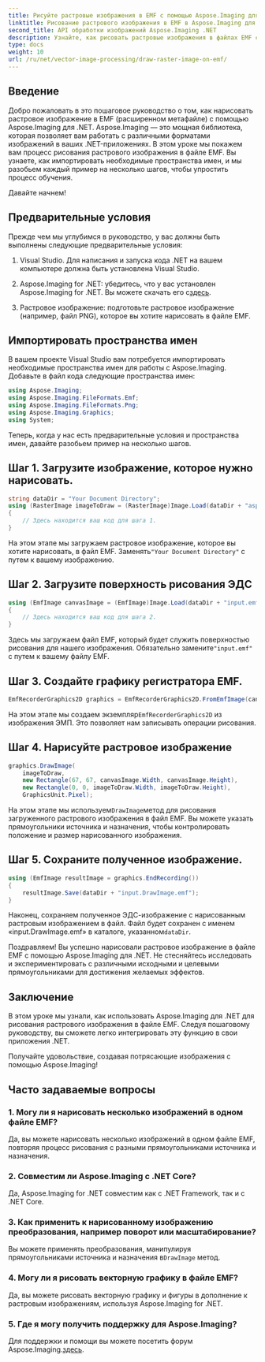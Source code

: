 ```yaml
---
title: Рисуйте растровые изображения в EMF с помощью Aspose.Imaging для .NET
linktitle: Рисование растрового изображения в EMF в Aspose.Imaging для .NET
second_title: API обработки изображений Aspose.Imaging .NET
description: Узнайте, как рисовать растровые изображения в файлах EMF с помощью Aspose.Imaging для .NET. Создавайте потрясающие визуальные эффекты без особых усилий.
type: docs
weight: 10
url: /ru/net/vector-image-processing/draw-raster-image-on-emf/
---
```


## Введение

Добро пожаловать в это пошаговое руководство о том, как нарисовать растровое изображение в EMF (расширенном метафайле) с помощью Aspose.Imaging для .NET. Aspose.Imaging — это мощная библиотека, которая позволяет вам работать с различными форматами изображений в ваших .NET-приложениях. В этом уроке мы покажем вам процесс рисования растрового изображения в файле EMF. Вы узнаете, как импортировать необходимые пространства имен, и мы разобьем каждый пример на несколько шагов, чтобы упростить процесс обучения.

Давайте начнем!

## Предварительные условия

Прежде чем мы углубимся в руководство, у вас должны быть выполнены следующие предварительные условия:

1. Visual Studio. Для написания и запуска кода .NET на вашем компьютере должна быть установлена Visual Studio.

2.  Aspose.Imaging for .NET: убедитесь, что у вас установлен Aspose.Imaging for .NET. Вы можете скачать его с[здесь](https://releases.aspose.com/imaging/net/).

3. Растровое изображение: подготовьте растровое изображение (например, файл PNG), которое вы хотите нарисовать в файле EMF.

## Импортировать пространства имен

В вашем проекте Visual Studio вам потребуется импортировать необходимые пространства имен для работы с Aspose.Imaging. Добавьте в файл кода следующие пространства имен:

```csharp
using Aspose.Imaging;
using Aspose.Imaging.FileFormats.Emf;
using Aspose.Imaging.FileFormats.Png;
using Aspose.Imaging.Graphics;
using System;
```

Теперь, когда у нас есть предварительные условия и пространства имен, давайте разобьем пример на несколько шагов.

## Шаг 1. Загрузите изображение, которое нужно нарисовать.

```csharp
string dataDir = "Your Document Directory";
using (RasterImage imageToDraw = (RasterImage)Image.Load(dataDir + "asposenet_220_src01.png"))
{
    // Здесь находится ваш код для шага 1.
}
```

 На этом этапе мы загружаем растровое изображение, которое вы хотите нарисовать, в файл EMF. Заменять`"Your Document Directory"` с путем к вашему изображению.

## Шаг 2. Загрузите поверхность рисования ЭДС

```csharp
using (EmfImage canvasImage = (EmfImage)Image.Load(dataDir + "input.emf"))
{
    // Здесь находится ваш код для шага 2.
}
```

 Здесь мы загружаем файл EMF, который будет служить поверхностью рисования для нашего изображения. Обязательно замените`"input.emf"` с путем к вашему файлу EMF.

## Шаг 3. Создайте графику регистратора EMF.

```csharp
EmfRecorderGraphics2D graphics = EmfRecorderGraphics2D.FromEmfImage(canvasImage);
```

 На этом этапе мы создаем экземпляр`EmfRecorderGraphics2D` из изображения ЭМП. Это позволяет нам записывать операции рисования.

## Шаг 4. Нарисуйте растровое изображение

```csharp
graphics.DrawImage(
    imageToDraw,
    new Rectangle(67, 67, canvasImage.Width, canvasImage.Height),
    new Rectangle(0, 0, imageToDraw.Width, imageToDraw.Height),
    GraphicsUnit.Pixel);
```

 На этом этапе мы используем`DrawImage`метод для рисования загруженного растрового изображения в файл EMF. Вы можете указать прямоугольники источника и назначения, чтобы контролировать положение и размер нарисованного изображения.

## Шаг 5. Сохраните полученное изображение.

```csharp
using (EmfImage resultImage = graphics.EndRecording())
{
    resultImage.Save(dataDir + "input.DrawImage.emf");
}
```

 Наконец, сохраняем полученное ЭДС-изображение с нарисованным растровым изображением в файл. Файл будет сохранен с именем «input.DrawImage.emf» в каталоге, указанном`dataDir`.

Поздравляем! Вы успешно нарисовали растровое изображение в файле EMF с помощью Aspose.Imaging для .NET. Не стесняйтесь исследовать и экспериментировать с различными исходными и целевыми прямоугольниками для достижения желаемых эффектов.

## Заключение

В этом уроке мы узнали, как использовать Aspose.Imaging для .NET для рисования растрового изображения в файле EMF. Следуя пошаговому руководству, вы сможете легко интегрировать эту функцию в свои приложения .NET.

Получайте удовольствие, создавая потрясающие изображения с помощью Aspose.Imaging!

## Часто задаваемые вопросы

### 1. Могу ли я нарисовать несколько изображений в одном файле EMF?

Да, вы можете нарисовать несколько изображений в одном файле EMF, повторяя процесс рисования с разными прямоугольниками источника и назначения.

### 2. Совместим ли Aspose.Imaging с .NET Core?

Да, Aspose.Imaging for .NET совместим как с .NET Framework, так и с .NET Core.

### 3. Как применить к нарисованному изображению преобразования, например поворот или масштабирование?

 Вы можете применять преобразования, манипулируя прямоугольниками источника и назначения в`DrawImage` метод.

### 4. Могу ли я рисовать векторную графику в файле EMF?

Да, вы можете рисовать векторную графику и фигуры в дополнение к растровым изображениям, используя Aspose.Imaging for .NET.

### 5. Где я могу получить поддержку для Aspose.Imaging?

 Для поддержки и помощи вы можете посетить форум Aspose.Imaging.[здесь](https://forum.aspose.com/).
